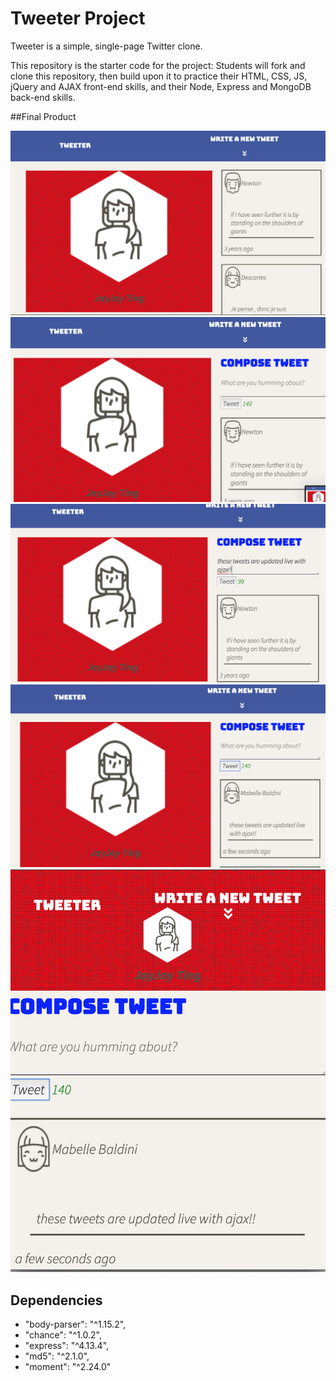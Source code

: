 # Tweeter Project

Tweeter is a simple, single-page Twitter clone.

This repository is the starter code for the project: Students will fork and clone this repository, then build upon it to practice their HTML, CSS, JS, jQuery and AJAX front-end skills, and their Node, Express and MongoDB back-end skills.

##Final Product

!["Screenshot of URLs page"](https://github.com/JayJayTing/tweeter/blob/master/screenshots/Screen%20Shot%202019-07-18%20at%209.44.00%20PM.png)
!["Screenshot of URLs page"](https://github.com/JayJayTing/tweeter/blob/master/screenshots/Screen%20Shot%202019-07-18%20at%209.44.12%20PM.png)
!["Screenshot of URLs page"](https://github.com/JayJayTing/tweeter/blob/master/screenshots/Screen%20Shot%202019-07-18%20at%209.44.34%20PM.png)
!["Screenshot of URLs page"](https://github.com/JayJayTing/tweeter/blob/master/screenshots/Screen%20Shot%202019-07-18%20at%209.44.42%20PM.png)
!["Screenshot of URLs page"](https://github.com/JayJayTing/tweeter/blob/master/screenshots/Screen%20Shot%202019-07-18%20at%209.45.00%20PM.png)

## Dependencies

-   "body-parser": "^1.15.2",
-   "chance": "^1.0.2",
-   "express": "^4.13.4",
-   "md5": "^2.1.0",
-   "moment": "^2.24.0"
